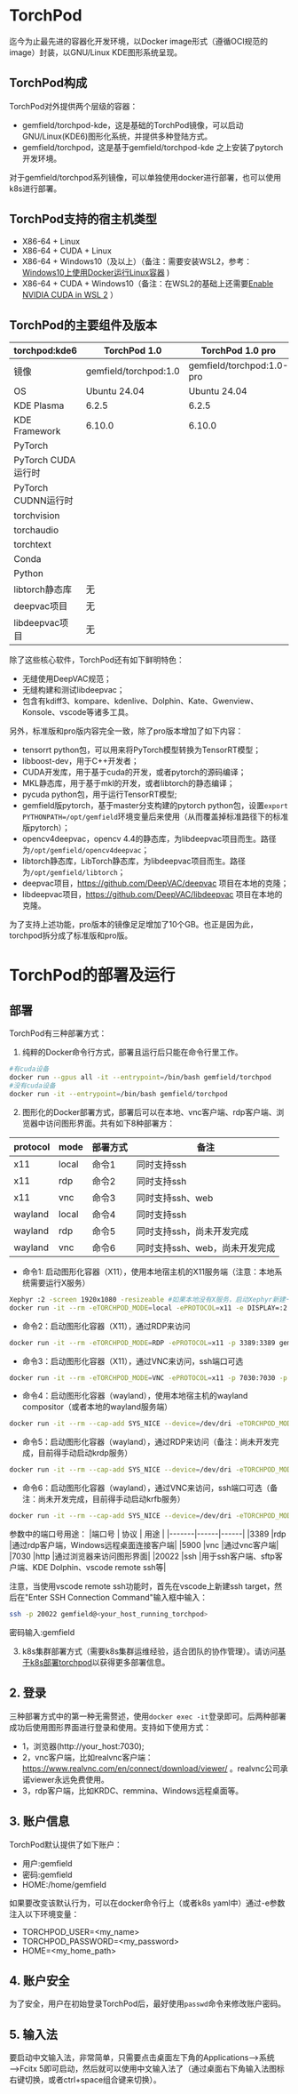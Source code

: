 # TorchPod
迄今为止最先进的容器化开发环境，以Docker image形式（遵循OCI规范的image）封装，以GNU/Linux KDE图形系统呈现。

## TorchPod构成
TorchPod对外提供两个层级的容器：
- gemfield/torchpod-kde，这是基础的TorchPod镜像，可以启动GNU/Linux(KDE6)图形化系统，并提供多种登陆方式。
- gemfield/torchpod，这是基于gemfield/torchpod-kde 之上安装了pytorch开发环境。

对于gemfield/torchpod系列镜像，可以单独使用docker进行部署，也可以使用k8s进行部署。

## TorchPod支持的宿主机类型
- X86-64 + Linux
- X86-64 + CUDA + Linux
- X86-64 + Windows10（及以上）（备注：需要安装WSL2，参考：[Windows10上使用Docker运行Linux容器](https://zhuanlan.zhihu.com/p/405329231) )
- X86-64 + CUDA + Windows10（备注：在WSL2的基础上还需要[Enable NVIDIA CUDA in WSL 2](https://docs.microsoft.com/en-us/windows/ai/directml/gpu-cuda-in-wsl) ）

## TorchPod的主要组件及版本

|torchpod:kde6      |TorchPod 1.0          |TorchPod 1.0 pro          |
|-------------------|----------------------|--------------------------|
|镜像               |gemfield/torchpod:1.0 |gemfield/torchpod:1.0-pro |
|OS                 |Ubuntu 24.04          |Ubuntu 24.04              |
|KDE Plasma         |6.2.5                 |6.2.5                     |
|KDE Framework      |6.10.0                |6.10.0                    |
|PyTorch            |                 |                     |
|PyTorch CUDA运行时 |                  |                      |
|PyTorch CUDNN运行时|                 |                     |
|torchvision        |              |                   |
|torchaudio         |                |                 |
|torchtext          |               |                  |
|Conda              |               |                    |
|Python             |                |                     |
|libtorch静态库     |无                    |                     |
|deepvac项目        |无                    |                  |
|libdeepvac项目     |无                    |                 |

除了这些核心软件，TorchPod还有如下鲜明特色：
- 无缝使用DeepVAC规范；
- 无缝构建和测试libdeepvac；
- 包含有kdiff3、kompare、kdenlive、Dolphin、Kate、Gwenview、Konsole、vscode等诸多工具。

另外，标准版和pro版内容完全一致，除了pro版本增加了如下内容：
- tensorrt python包，可以用来将PyTorch模型转换为TensorRT模型；
- libboost-dev，用于C++开发者；
- CUDA开发库，用于基于cuda的开发，或者pytorch的源码编译；
- MKL静态库，用于基于mkl的开发，或者libtorch的静态编译；
- pycuda python包，用于运行TensorRT模型;
- gemfield版pytorch，基于master分支构建的pytorch python包，设置```export PYTHONPATH=/opt/gemfield```环境变量后来使用（从而覆盖掉标准路径下的标准版pytorch）；
- opencv4deepvac，opencv 4.4的静态库，为libdeepvac项目而生。路径为```/opt/gemfield/opencv4deepvac```；
- libtorch静态库，LibTorch静态库，为libdeepvac项目而生。路径为```/opt/gemfield/libtorch```；
- deepvac项目，https://github.com/DeepVAC/deepvac 项目在本地的克隆；
- libdeepvac项目，https://github.com/DeepVAC/libdeepvac 项目在本地的克隆。

为了支持上述功能，pro版本的镜像足足增加了10个GB。也正是因为此，torchpod拆分成了标准版和pro版。

# TorchPod的部署及运行
## 部署
TorchPod有三种部署方式：
1. 纯粹的Docker命令行方式，部署且运行后只能在命令行里工作。
```bash
#有cuda设备
docker run --gpus all -it --entrypoint=/bin/bash gemfield/torchpod
#没有cuda设备
docker run -it --entrypoint=/bin/bash gemfield/torchpod
```

2. 图形化的Docker部署方式，部署后可以在本地、vnc客户端、rdp客户端、浏览器中访问图形界面。共有如下8种部署方：

|protocol| mode  | 部署方式 |备注 |
|--------|-------|----------|---------|
|x11     | local |命令1     |同时支持ssh|
|x11     | rdp   |命令2     |同时支持ssh
|x11     | vnc   |命令3     |同时支持ssh、web|
|wayland | local |命令4     |同时支持ssh|
|wayland | rdp   |命令5     |同时支持ssh，尚未开发完成|
|wayland | vnc   |命令6     |同时支持ssh、web，尚未开发完成|


- 命令1: 启动图形化容器（X11），使用本地宿主机的X11服务端（注意：本地系统需要运行X服务）
```bash
Xephyr :2 -screen 1920x1080 -resizeable #如果本地没有X服务，启动Xephyr新建一个
docker run -it --rm -eTORCHPOD_MODE=local -ePROTOCOL=x11 -e DISPLAY=:2 -v /tmp/.X11-unix:/tmp/.X11-unix gemfield/torchpod
```

- 命令2：启动图形化容器（X11），通过RDP来访问
```bash
docker run -it --rm -eTORCHPOD_MODE=RDP -ePROTOCOL=x11 -p 3389:3389 gemfield/torchpod
```

- 命令3：启动图形化容器（X11），通过VNC来访问，ssh端口可选
```bash
docker run -it --rm -eTORCHPOD_MODE=VNC -ePROTOCOL=x11 -p 7030:7030 -p 5900:5900 -p 20022:22 gemfield/torchpod
```

- 命令4：启动图形化容器（wayland），使用本地宿主机的wayland compositor（或者本地的wayland服务端）
```bash
docker run -it --rm --cap-add SYS_NICE --device=/dev/dri -eTORCHPOD_MODE=local -ePROTOCOL=wayland -v /tmp/.X11-unix:/tmp/.X11-unix -v $XDG_RUNTIME_DIR/$WAYLAND_DISPLAY:/run/gemfield/wayland-0 -v $XDG_RUNTIME_DIR/$WAYLAND_DISPLAY.lock:/run/gemfield/wayland-0.lock gemfield/torchpod
```
- 命令5：启动图形化容器（wayland），通过RDP来访问（备注：尚未开发完成，目前得手动启动krdp服务）
```bash
docker run -it --rm --cap-add SYS_NICE --device=/dev/dri -eTORCHPOD_MODE=RDP -ePROTOCOL=wayland -v /tmp/.X11-unix:/tmp/.X11-unix -v $XDG_RUNTIME_DIR/$WAYLAND_DISPLAY:/run/gemfield/wayland-0 -v $XDG_RUNTIME_DIR/$WAYLAND_DISPLAY.lock:/run/gemfield/wayland-0.lock  -p 3389:3389 gemfield/torchpod
```

- 命令6：启动图形化容器（wayland），通过VNC来访问，ssh端口可选（备注：尚未开发完成，目前得手动启动krfb服务）
```bash
docker run -it --rm --cap-add SYS_NICE --device=/dev/dri -eTORCHPOD_MODE=VNC -ePROTOCOL=wayland -v /tmp/.X11-unix:/tmp/.X11-unix -v $XDG_RUNTIME_DIR/$WAYLAND_DISPLAY:/run/gemfield/wayland-0 -v $XDG_RUNTIME_DIR/$WAYLAND_DISPLAY.lock:/run/gemfield/wayland-0.lock -p 7030:7030 -p 5900:5900 -p 20022:22 gemfield/torchpod
```

参数中的端口号用途：
|端口号 | 协议 | 用途 |
|-------|------|------|
|3389   |rdp   |通过rdp客户端，Windows远程桌面连接客户端|
|5900   |vnc   |通过vnc客户端|
|7030   |http  |通过浏览器来访问图形界面|
|20022  |ssh   |用于ssh客户端、sftp客户端、KDE Dolphin、vscode remote ssh等|

注意，当使用vscode remote ssh功能时，首先在vscode上新建ssh target，然后在"Enter SSH Connection Command"输入框中输入：
```bash
ssh -p 20022 gemfield@<your_host_running_torchpod>
```
密码输入:gemfield


3. k8s集群部署方式（需要k8s集群运维经验，适合团队的协作管理）。请访问[基于k8s部署torchpod](./docs/k8s_usage.md)以获得更多部署信息。

## 2. 登录
三种部署方式中的第一种无需赘述，使用```docker exec -it```登录即可。后两种部署成功后使用图形界面进行登录和使用。支持如下使用方式：
- 1，浏览器(http://your_host:7030);
- 2，vnc客户端，比如realvnc客户端：https://www.realvnc.com/en/connect/download/viewer/ 。realvnc公司承诺viewer永远免费使用。
- 3，rdp客户端，比如KRDC、remmina、Windows远程桌面等。

## 3. 账户信息
TorchPod默认提供了如下账户：
- 用户:gemfield
- 密码:gemfield
- HOME:/home/gemfield

如果要改变该默认行为，可以在docker命令行上（或者k8s yaml中）通过-e参数注入以下环境变量：
- TORCHPOD_USER=<my_name>
- TORCHPOD_PASSWORD=<my_password>
- HOME=<my_home_path>

## 4. 账户安全
为了安全，用户在初始登录TorchPod后，最好使用```passwd```命令来修改账户密码。

## 5. 输入法
要启动中文输入法，非常简单，只需要点击桌面左下角的Applications——>系统——>Fcitx 5即可启动，然后就可以使用中文输入法了（通过桌面右下角输入法图标右键切换，或者ctrl+space组合键来切换）。
